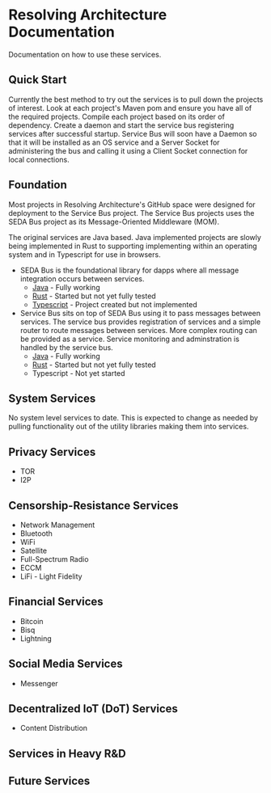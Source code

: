 # Resolving Architecture Documentation
Documentation on how to use these services.

## Quick Start
Currently the best method to try out the services is to pull down the projects of interest.
Look at each project's Maven pom and ensure you have all of the required projects.
Compile each project based on its order of dependency. Create a daemon and start the service bus
registering services after successful startup. Service Bus will soon have a Daemon so that it 
will be installed as an OS service and a Server Socket for administering the bus and calling it
using a Client Socket connection for local connections.


## Foundation
Most projects in Resolving Architecture's GitHub space were designed for deployment to the Service Bus project.
The Service Bus projects uses the SEDA Bus project as its Message-Oriented Middleware (MOM).

The original services are Java based. Java implemented projects are slowly being implemented in Rust to supporting implementing
within an operating system and in Typescript for use in browsers.

* SEDA Bus is the foundational library for dapps where all message integration occurs between services.
    * [Java](https://github.com/resolvingarchitecture/seda-bus-java) - Fully working
    * [Rust](https://github.com/resolvingarchitecture/seda-bus) - Started but not yet fully tested
    * [Typescript](https://github.com/resolvingarchitecture/seda-bus-ts) - Project created but not implemented
* Service Bus sits on top of SEDA Bus using it to pass messages between services. The service bus provides registration of services and a simple router to route messages between services. More complex routing can be provided as a service. Service monitoring and adminstration is handled by the service bus.
    * [Java](https://github.com/resolvingarchitecture/service-bus-java) - Fully working
    * [Rust](https://github.com/resolvingarchitecture/service-bus) - Started but not yet fully tested
    * Typescript - Not yet started

## System Services
No system level services to date. This is expected to change as needed by pulling functionality out of the
utility libraries making them into services.

## Privacy Services
* TOR
* I2P

## Censorship-Resistance Services
* Network Management
* Bluetooth
* WiFi
* Satellite
* Full-Spectrum Radio
* ECCM
* LiFi - Light Fidelity

## Financial Services
* Bitcoin
* Bisq
* Lightning

## Social Media Services
* Messenger

## Decentralized IoT (DoT) Services
* Content Distribution

## Services in Heavy R&D


## Future Services

